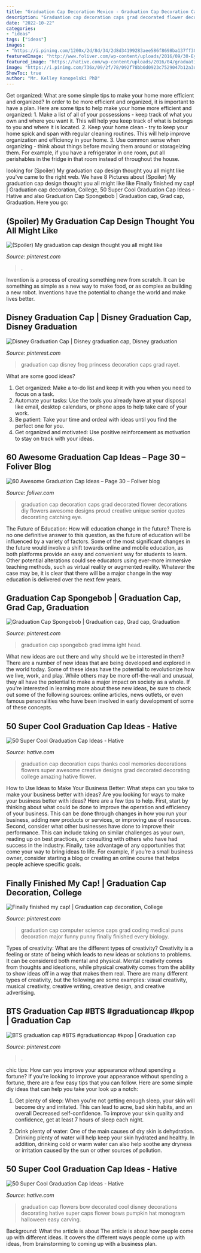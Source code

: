 ```yaml
---
title: "Graduation Cap Decoration Mexico - Graduation Cap Decoration Caps Grad Decorated Flower Decorations Diy Flowers Awesome Designs Proud Creative Unique Senior Quotes Decorating Catching Eye"
description: "Graduation cap decoration caps grad decorated flower decorations diy flowers awesome designs proud creative unique senior quotes decorating catching eye"
date: "2022-10-22"
categories:
- "ideas"
tags: ["ideas"]
images:
- "https://i.pinimg.com/1200x/2d/8d/34/2d8d34199283aee586f8698ba137ff30.jpg"
featuredImage: "http://www.foliver.com/wp-content/uploads/2016/09/30-Eye-Catching-Flower-Decorated-Graduation-Cap.jpg"
featured_image: "https://hative.com/wp-content/uploads/2016/04/graduation-caps/48-super-cool-graduation-cap-ideas.jpg"
image: "https://i.pinimg.com/736x/09/2f/78/092f78bb0d0923c7529047b12a3dcde4.jpg"
ShowToc: true
author: "Mr. Kelley Konopelski PhD"
---
```



Get organized: What are some simple tips to make your home more efficient and organized?
In order to be more efficient and organized, it is important to have a plan. Here are some tips to help make your home more efficient and organized: 1. Make a list of all of your possessions - keep track of what you own and where you want it. This will help you keep track of what is belongs to you and where it is located. 
2. Keep your home clean - try to keep your home spick and span with regular cleaning routines. This will help improve organization and efficiency in your home. 3. Use common sense when organizing - think about things before moving them around or storageizing them. For example, if you have a refrigerator in one room, put all perishables in the fridge in that room instead of throughout the house. 
	

		
looking for (Spoiler) My graduation cap design thought you all might like you've came to the right web. We have 8 Pictures about (Spoiler) My graduation cap design thought you all might like like Finally finished my cap! | Graduation cap decoration, College, 50 Super Cool Graduation Cap Ideas - Hative and also Graduation Cap Spongebob | Graduation cap, Grad cap, Graduation. Here you go:
		
    
## (Spoiler) My Graduation Cap Design Thought You All Might Like

<img loading=lazy src="https://i.pinimg.com/736x/c4/d5/a8/c4d5a8ff201e1113983021990520e2cf.jpg" onerror="this.onerror=null;this.src='https://tse1.mm.bing.net/th?id=OIP.pumx8KLqvy0MEL5E3wdI2wHaJ3&amp;pid=15.1';" alt="(Spoiler) My graduation cap design thought you all might like">

_Source: pinterest.com_

>. 

	

Invention is a process of creating something new from scratch. It can be something as simple as a new way to make food, or as complex as building a new robot. Inventions have the potential to change the world and make lives better.

    
## Disney Graduation Cap | Disney Graduation Cap, Disney Graduation

<img loading=lazy src="https://i.pinimg.com/1200x/2d/8d/34/2d8d34199283aee586f8698ba137ff30.jpg" onerror="this.onerror=null;this.src='https://tse2.mm.bing.net/th?id=OIP.9PYsV7PZ3JolMjF9qxE2GQHaKM&amp;pid=15.1';" alt="Disney Graduation Cap | Disney graduation cap, Disney graduation">

_Source: pinterest.com_

>graduation cap disney frog princess decoration caps grad rayet. 

	

What are some good ideas?
1. Get organized: Make a to-do list and keep it with you when you need to focus on a task.
2. Automate your tasks: Use the tools you already have at your disposal like email, desktop calendars, or phone apps to help take care of your work.
3. Be patient: Take your time and ordeal with ideas until you find the perfect one for you.
4. Get organized and motivated: Use positive reinforcement as motivation to stay on track with your ideas.

    
## 60 Awesome Graduation Cap Ideas – Page 30 – Foliver Blog

<img loading=lazy src="http://www.foliver.com/wp-content/uploads/2016/09/30-Eye-Catching-Flower-Decorated-Graduation-Cap.jpg" onerror="this.onerror=null;this.src='https://tse4.mm.bing.net/th?id=OIP.VygehFrm8uD94KDv_-qDzAHaJ4&amp;pid=15.1';" alt="60 Awesome Graduation Cap Ideas – Page 30 – Foliver blog">

_Source: foliver.com_

>graduation cap decoration caps grad decorated flower decorations diy flowers awesome designs proud creative unique senior quotes decorating catching eye. 

	

The Future of Education: How will education change in the future?
There is no one definitive answer to this question, as the future of education will be influenced by a variety of factors. Some of the most significant changes in the future would involve a shift towards online and mobile education, as both platforms provide an easy and convenient way for students to learn. Other potential alterations could see educators using ever-more immersive teaching methods, such as virtual reality or augmented reality. Whatever the case may be, it is clear that there will be a major change in the way education is delivered over the next few years.

    
## Graduation Cap Spongebob | Graduation Cap, Grad Cap, Graduation

<img loading=lazy src="https://i.pinimg.com/736x/09/2f/78/092f78bb0d0923c7529047b12a3dcde4.jpg" onerror="this.onerror=null;this.src='https://tse2.mm.bing.net/th?id=OIP.Eo1AIgLoRkm5E9pNZVQkYAHaJ3&amp;pid=15.1';" alt="Graduation Cap Spongebob | Graduation cap, Grad cap, Graduation">

_Source: pinterest.com_

>graduation cap spongebob grad imma ight head. 

	

What new ideas are out there and why should we be interested in them?
There are a number of new ideas that are being developed and explored in the world today. Some of these ideas have the potential to revolutionize how we live, work, and play. While others may be more off-the-wall and unusual, they all have the potential to make a major impact on society as a whole. If you're interested in learning more about these new ideas, be sure to check out some of the following sources: online articles, news outlets, or even famous personalities who have been involved in early development of some of these concepts.

    
## 50 Super Cool Graduation Cap Ideas - Hative

<img loading=lazy src="https://hative.com/wp-content/uploads/2016/04/graduation-caps/3-super-cool-graduation-cap-ideas.jpg" onerror="this.onerror=null;this.src='https://tse1.mm.bing.net/th?id=OIP.64HUfr-f25Wudp2xwjqhOwHaHa&amp;pid=15.1';" alt="50 Super Cool Graduation Cap Ideas - Hative">

_Source: hative.com_

>graduation cap decoration caps thanks cool memories decorations flowers super awesome creative designs grad decorated decorating college amazing hative flower. 

	

How to Use Ideas to Make Your Business Better: What steps can you take to make your business better with ideas?
Are you looking for ways to make your business better with ideas? Here are a few tips to help. First, start by thinking about what could be done to improve the operation and efficiency of your business. This can be done through changes in how you run your business, adding new products or services, or improving use of resources. Second, consider what other businesses have done to improve their performance. This can include taking on similar challenges as your own, reading up on best practices, or consulting with others who have had success in the industry. Finally, take advantage of any opportunities that come your way to bring ideas to life. For example, if you’re a small business owner, consider starting a blog or creating an online course that helps people achieve specific goals.

    
## Finally Finished My Cap! | Graduation Cap Decoration, College

<img loading=lazy src="https://i.pinimg.com/736x/7b/f8/13/7bf8137ff0e3d299b39dd172a70716ef--computer-science-graduation-cap-graduation-caps.jpg" onerror="this.onerror=null;this.src='https://tse3.mm.bing.net/th?id=OIP.TNdk5dmrwdsuO7Z0TkioDwHaJ3&amp;pid=15.1';" alt="Finally finished my cap! | Graduation cap decoration, College">

_Source: pinterest.com_

>graduation cap computer science caps grad coding medical puns decoration major funny punny finally finished every biology. 

	

Types of creativity: What are the different types of creativity?
Creativity is a feeling or state of being which leads to new ideas or solutions to problems. It can be considered both mental and physical. Mental creativity comes from thoughts and ideations, while physical creativity comes from the ability to show ideas off in a way that makes them real. There are many different types of creativity, but the following are some examples: visual creativity, musical creativity, creative writing, creative design, and creative advertising.

    
## BTS Graduation Cap #BTS #graduationcap #kpop | Graduation Cap

<img loading=lazy src="https://i.pinimg.com/736x/1f/2a/9e/1f2a9e293c0d949bce6544da3d2a1d55.jpg" onerror="this.onerror=null;this.src='https://tse1.mm.bing.net/th?id=OIP.H9-HsReqtJTXskBH_v49XQHaJ4&amp;pid=15.1';" alt="BTS graduation cap #BTS #graduationcap #kpop | Graduation cap">

_Source: pinterest.com_

>. 

	

chic tips: How can you improve your appearance without spending a fortune?
If you're looking to improve your appearance without spending a fortune, there are a few easy tips that you can follow. Here are some simple diy ideas that can help you take your look up a notch:
1. Get plenty of sleep: When you're not getting enough sleep, your skin will become dry and irritated. This can lead to acne, bad skin habits, and an overall Decreased self-confidence. To improve your skin quality and confidence, get at least 7 hours of sleep each night.

2. Drink plenty of water: One of the main causes of dry skin is dehydration. Drinking plenty of water will help keep your skin hydrated and healthy. In addition, drinking cold or warm water can also help soothe any dryness or irritation caused by the sun or other sources of pollution.


    
## 50 Super Cool Graduation Cap Ideas - Hative

<img loading=lazy src="https://hative.com/wp-content/uploads/2016/04/graduation-caps/48-super-cool-graduation-cap-ideas.jpg" onerror="this.onerror=null;this.src='https://tse3.mm.bing.net/th?id=OIP.LBmAJ40JpyeS92EdPJnaxQHaLH&amp;pid=15.1';" alt="50 Super Cool Graduation Cap Ideas - Hative">

_Source: hative.com_

>graduation cap flowers bow decorated cool disney decorations decorating hative super caps flower bows pumpkin hat monogram halloween easy carving. 

	

Background: What the article is about
The article is about how people come up with different ideas. It covers the different ways people come up with ideas, from brainstorming to coming up with a business plan.

